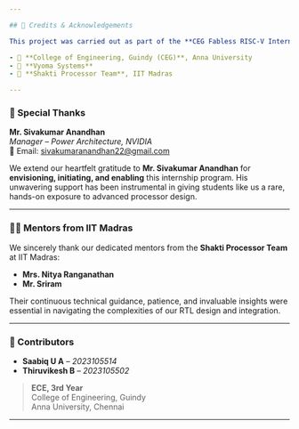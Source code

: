 ```yaml
---

## 🙏 Credits & Acknowledgements

This project was carried out as part of the **CEG Fabless RISC-V Internship 2025**, a prestigious initiative jointly organized by:

- 🏫 **College of Engineering, Guindy (CEG)**, Anna University  
- 🏢 **Vyoma Systems**  
- 🧠 **Shakti Processor Team**, IIT Madras  

---
```


### 🙌 Special Thanks

**Mr. Sivakumar Anandhan**  
*Manager – Power Architecture, NVIDIA*  
📧 Email: [sivakumaranandhan22@gmail.com](mailto:sivakumaranandhan22@gmail.com)

We extend our heartfelt gratitude to **Mr. Sivakumar Anandhan** for **envisioning, initiating, and enabling** this internship program. His unwavering support has been instrumental in giving students like us a rare, hands-on exposure to advanced processor design.

---

### 🧑‍🏫 Mentors from IIT Madras

We sincerely thank our dedicated mentors from the **Shakti Processor Team** at IIT Madras:

- **Mrs. Nitya Ranganathan**
- **Mr. Sriram**

Their continuous technical guidance, patience, and invaluable insights were essential in navigating the complexities of our RTL design and integration.

---

### 👥 Contributors

- **Saabiq U A** – *2023105514*  
- **Thiruvikesh B** – *2023105502*  

> **ECE, 3rd Year**  
> College of Engineering, Guindy  
> Anna University, Chennai

---

